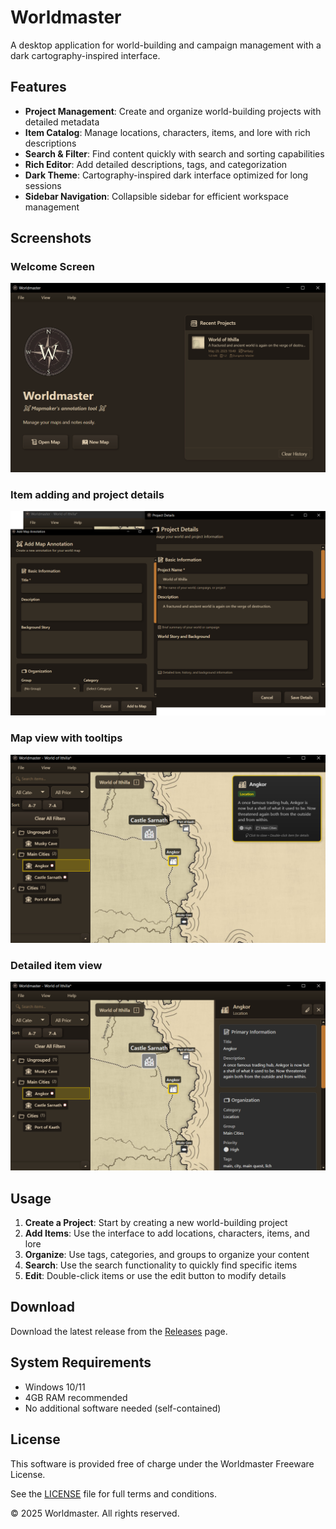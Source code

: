 # Worldmaster

A desktop application for world-building and campaign management with a dark cartography-inspired interface.

## Features

- **Project Management**: Create and organize world-building projects with detailed metadata
- **Item Catalog**: Manage locations, characters, items, and lore with rich descriptions
- **Search & Filter**: Find content quickly with search and sorting capabilities
- **Rich Editor**: Add detailed descriptions, tags, and categorization
- **Dark Theme**: Cartography-inspired dark interface optimized for long sessions
- **Sidebar Navigation**: Collapsible sidebar for efficient workspace management

## Screenshots

### Welcome Screen
![Welcome Screen](readme_screenshots/welcome_screen.png)

### Item adding and project details
![Interaction Windows](readme_screenshots/interaction_windows.png)

### Map view with tooltips
![Map View Tooltip](readme_screenshots/map_view_tooltip.png)

### Detailed item view
![Map View Sidebar Details](readme_screenshots/map_view_sidebar_details.png)

## Usage

1. **Create a Project**: Start by creating a new world-building project
2. **Add Items**: Use the interface to add locations, characters, items, and lore
3. **Organize**: Use tags, categories, and groups to organize your content
4. **Search**: Use the search functionality to quickly find specific items
5. **Edit**: Double-click items or use the edit button to modify details

## Download

Download the latest release from the [Releases](https://github.com/razvanbackpack/worldmaster/releases) page.

## System Requirements

- Windows 10/11
- 4GB RAM recommended
- No additional software needed (self-contained)

## License

This software is provided free of charge under the Worldmaster Freeware License.

See the [LICENSE](LICENSE) file for full terms and conditions.

© 2025 Worldmaster. All rights reserved.

